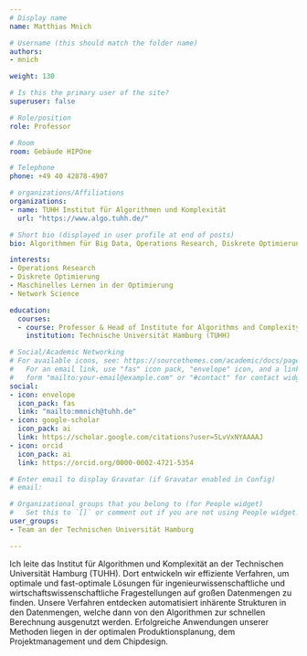 ```yaml
---
# Display name
name: Matthias Mnich

# Username (this should match the folder name)
authors:
- mnich

weight: 130

# Is this the primary user of the site?
superuser: false

# Role/position
role: Professor

# Room
room: Gebäude HIPOne

# Telephone
phone: +49 40 42878-4907

# organizations/Affiliations
organizations:
- name: TUHH Institut für Algorithmen und Komplexität
  url: "https://www.algo.tuhh.de/"

# Short bio (displayed in user profile at end of posts)
bio: Algorithmen für Big Data, Operations Research, Diskrete Optimierung, Maschinelles Lernen in der Optimierung

interests:
- Operations Research
- Diskrete Optimierung
- Maschinelles Lernen in der Optimierung
- Network Science

education:
  courses:
  - course: Professor & Head of Institute for Algorithms and Complexity
    institution: Technische Universität Hamburg (TUHH)

# Social/Academic Networking
# For available icons, see: https://sourcethemes.com/academic/docs/page-builder/#icons
#   For an email link, use "fas" icon pack, "envelope" icon, and a link in the
#   form "mailto:your-email@example.com" or "#contact" for contact widget.
social:
- icon: envelope
  icon_pack: fas
  link: "mailto:mmnich@tuhh.de"
- icon: google-scholar
  icon_pack: ai
  link: https://scholar.google.com/citations?user=5LvVxNYAAAAJ
- icon: orcid
  icon_pack: ai
  link: https://orcid.org/0000-0002-4721-5354

# Enter email to display Gravatar (if Gravatar enabled in Config)
# email:

# Organizational groups that you belong to (for People widget)
#   Set this to `[]` or comment out if you are not using People widget.
user_groups:
- Team an der Technischen Universität Hamburg

---
```


Ich leite das Institut für Algorithmen und Komplexität an der Technischen Universität Hamburg (TUHH). Dort entwickeln wir effiziente Verfahren, um optimale und fast-optimale Lösungen für ingenieurwissenschaftliche und wirtschaftswissenschaftliche Fragestellungen auf großen Datenmengen zu finden. Unsere Verfahren entdecken automatisiert inhärente Strukturen in den Datenmengen, welche dann von den Algorithmen zur schnellen Berechnung ausgenutzt werden. Erfolgreiche Anwendungen unserer Methoden liegen in der optimalen Produktionsplanung, dem Projektmanagement und dem Chipdesign. 
